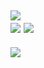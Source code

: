 ###
![](https://github-readme-stats.vercel.app/api?username=HanLuan09&theme=radical&hide_border=false&include_all_commits=false&count_private=false)<br/>
![](https://github-readme-stats.vercel.app/api/top-langs/?username=HanLuan09&theme=radical&hide_border=false&include_all_commits=false&count_private=false&layout=compact)
![](https://github-readme-streak-stats.herokuapp.com/?user=HanLuan09&theme=radical&hide_border=false)<br/>
---
[![](https://visitcount.itsvg.in/api?id=HanLuan09&icon=0&color=0)](https://visitcount.itsvg.in)
